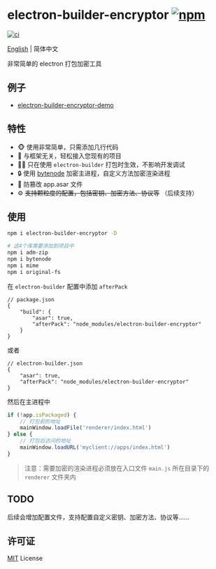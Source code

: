 # electron-builder-encryptor [![npm](https://img.shields.io/npm/v/electron-builder-encryptor.svg)](https://npmjs.com/package/electron-builder-encryptor)

[![ci](https://github.com/dusionlike/electron-builder-encryptor/actions/workflows/ci.yml/badge.svg)](https://github.com/dusionlike/electron-builder-encryptor/actions/workflows/ci.yml)

[English](./README.md) | 简体中文

非常简单的 electron 打包加密工具

## 例子

- [electron-builder-encryptor-demo](https://github.com/dusionlike/electron-builder-encryptor/tree/main/playground)

## 特性

- 🐵 使用非常简单，只需添加几行代码
- 💚 与框架无关，轻松接入您现有的项目
- 🤷‍♂️ 只在使用 `electron-builder` 打包时生效，不影响开发调试
- 🔒 使用 [bytenode](https://github.com/bytenode/bytenode) 加密主进程，自定义方法加密渲染进程
- 👀 防篡改 app.asar 文件
- ⚙️ ~~支持颗粒度的配置，包括密钥、加密方法、协议等~~ （后续支持）

## 使用

```bash
npm i electron-builder-encryptor -D

# 这4个库需要添加到项目中
npm i adm-zip
npm i bytenode
npm i mime
npm i original-fs
```

在 `electron-builder` 配置中添加 `afterPack`

```json5
// package.json
{
    "build": {
        "asar": true,
        "afterPack": "node_modules/electron-builder-encryptor"
    }
}
```

或者

```json5
// electron-builder.json
{
    "asar": true,
    "afterPack": "node_modules/electron-builder-encryptor"
}
```

然后在主进程中

```js
if (!app.isPackaged) {
    // 打包前的地址
    mainWindow.loadFile('renderer/index.html')
} else {
    // 打包后访问的地址
    mainWindow.loadURL('myclient://apps/index.html')
}
```

> 注意：需要加密的渲染进程必须放在入口文件 `main.js` 所在目录下的 `renderer` 文件夹内

## TODO

后续会增加配置文件，支持配置自定义密钥、加密方法、协议等……

## 许可证

[MIT](./LICENSE) License
